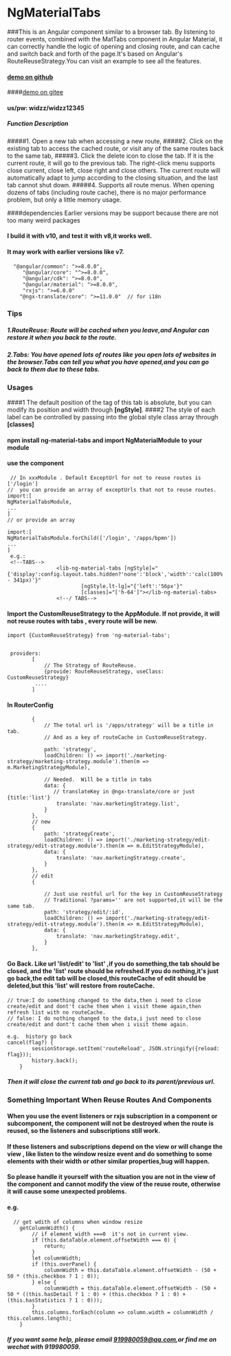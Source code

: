 # NgMaterialTabs

###This is an Angular component similar to a browser tab. By listening to router events, combined with the MatTabs component in Angular Material, it can correctly handle the logic of opening and closing route, and can cache and switch back and forth of the page.It's based on Angular's RouteReuseStrategy.You can visit an example to see all the features.
#### [demo on github](https://919980059.github.io/widzz-angular-demo/#/login)
####[demo on gitee](http://widzz.gitee.io/widzz-angular-demo/#/login)
#### us/pw: widzz/widzz12345

##### Function Description
#####1. Open a new tab when accessing a new route,
#####2. Click on the existing tab to access the cached route, or visit any of the same routes back to the same tab,
#####3. Click the delete icon to close the tab. If it is the current route, it will go to the previous tab. The right-click menu supports close current, close left, close right and close others. The current route will automatically adapt to jump according to the closing situation, and the last tab cannot shut down.
#####4. Supports all route menus. When opening dozens of tabs (including route cache), there is no major performance problem, but only a little memory usage.


####dependencies  Earlier versions may be support because there are not too many weird packages
#### I build it with v10, and test it with v8,it works well. 
#### It may work with earlier versions like v7.
```
  "@angular/common": ">=8.0.0",
     "@angular/core": "^>=8.0.0",
     "@angular/cdk": ">=8.0.0",
     "@angular/material": ">=8.0.0",
     "rxjs": ">=6.0.0"
    "@ngx-translate/core": ">=11.0.0"  // for i18n
```

### Tips
##### 1.RouteReuse: Route will be cached when you leave,and Angular can restore it when you back to the route.
##### 2.Tabs: You have opened lots of routes like you open lots of websites in the browser.Tabs can tell you what you have opened,and you can go back to them due to these tabs.

### Usages
####1 The default position of the tag of this tab is absolute, but you can modify its position and width through **[ngStyle]**.
####2 The style of each label can be controlled by passing into the global style class array through **[classes]**
#### npm install ng-material-tabs  and import NgMaterialModule to your module
#### use the component
```
 // In xxxModule . Default ExceptUrl for not to reuse routes is ['/login']
//  you can provide an array of exceptUrls that not to reuse routes.
import:[
NgMaterialTabsModule,
...
]
// or provide an array

import:[
NgMaterialTabsModule.forChild(['/login', '/apps/bpmn'])
...
]
 e.g.:
 <!--TABS-->
                <lib-ng-material-tabs [ngStyle]="{'display':config.layout.tabs.hidden?'none':'block','width':'calc(100% - 341px)'}"
                        [ngStyle.lt-lg]="{'left':'56px'}"
                        [classes]="['h-64']"></lib-ng-material-tabs>
                <!--/ TABS-->
```
#### Import the CustomReuseStrategy to the AppModule.  If not provide, it will not reuse routes with tabs , every route will be new.
```
import {CustomReuseStrategy} from 'ng-material-tabs';


 providers:
        [
            // The Strategy of RouteReuse.
            {provide: RouteReuseStrategy, useClass: CustomReuseStrategy}
         ....
        ]
```

#### In RouterConfig
```
        {
            // The total url is '/apps/strategy' will be a title in tab.
            // And as a key of routeCache in CustomReuseStrategy.
           
            path: 'strategy',  
            loadChildren: () => import('./marketing-strategy/marketing-strategy.module').then(m => m.MarketingStrategyModule),
           
            // Needed.  Will be a title in tabs 
            data: {  
               // translateKey in @ngx-translate/core or just {title:'list'} 
                translate: 'nav.marketingStrategy.list',  
            }
        },
        // new
        {
            path: 'strategyCreate',
            loadChildren: () => import('./marketing-strategy/edit-strategy/edit-strategy.module').then(m => m.EditStrategyModule),
            data: {
                translate: 'nav.marketingStrategy.create',
            }
        },
        // edit
        {

            // Just use restful url for the key in CustomReuseStrategy
            // Traditional ?params='' are not supported,it will be the same tab.
            path: 'strategy/edit/:id',  
            loadChildren: () => import('./marketing-strategy/edit-strategy/edit-strategy.module').then(m => m.EditStrategyModule),
            data: {
                translate: 'nav.marketingStrategy.edit',
            }
        },

```

#### Go Back.  Like url  'list/edit' to 'list' ,if you do something,the tab should  be closed, and the 'list' route should be refreshed.If you do nothing,it's just go back,the edit tab will be closed,this routeCache of edit should be deleted,but this 'list' will restore from routeCache.
```
// true:I do something changed to the data,then i need to close create/edit and dont't cache them when i visit theme again,then refresh list with no routeCache.
// false: I do nothing changed to the data,i just need to close create/edit and dont't cache them when i visit theme again.

e.g.  history go back
cancel(flag?) {
        sessionStorage.setItem('routeReload', JSON.stringify({reload: flag}));
        history.back();
    }
```
##### Then it will close the current tab and go back to its parent/previous url.

### Something Important When Reuse Routes And Components
#### When you use the event listeners or rxjs subscription in a component or subcomponent, the component will not be destroyed when the route is reused, so the listeners and subscriptions still work.
#### If these listeners and subscriptions depend on the view or will change the view , like listen to the window resize event and do something to some elements with their width or other similar properties,bug will happen.
#### So please handle it yourself with the situation you are not in the view of the component and cannot modify the view of the reuse route, otherwise it will cause some unexpected problems.
#### e.g. 
```
  // get wdith of columns when window resize
    getColumnWidth() { 
        // if element width ===0  it's not in current view.
        if (this.dataTable.element.offsetWidth === 0) {
            return;
        }
        let columnWidth;
        if (this.overPanel) {
            columnWidth = this.dataTable.element.offsetWidth - (50 + 50 * (this.checkbox ? 1 : 0));
        } else {
            columnWidth = this.dataTable.element.offsetWidth - (50 + 50 * ((this.hasDetail ? 1 : 0) + (this.checkbox ? 1 : 0) + (this.hasStatistics ? 1 : 0)));
        }
        this.columns.forEach(column => column.width = columnWidth / this.columns.length);
    }
```


##### If you want some help, please email 919980059@qq.com,or find me on wechat with 919980059.
